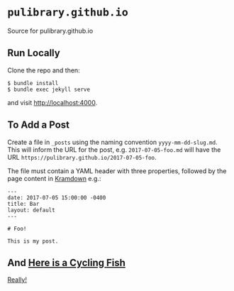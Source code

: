 # `pulibrary.github.io`

Source for pulibrary.github.io


## Run Locally

Clone the repo and then:

```
$ bundle install
$ bundle exec jekyll serve
```

and visit [http://localhost:4000](http://localhost:4000).

## To Add a Post

Create a file in `_posts` using the naming convention `yyyy-mm-dd-slug.md`. This will inform the URL for the post, e.g. `2017-07-05-foo.md` will have the URL `https://pulibrary.github.io/2017-07-05-foo`.

The file must contain a YAML header with three properties, followed by the page content in [Kramdown](https://kramdown.gettalong.org/) e.g.:

```
---
date: 2017-07-05 15:00:00 -0400
title: Bar
layout: default
---

# Foo!

This is my post.
```

## And [Here is a Cycling Fish](https://giphy.com/embed/l46C9fDGilW6VoDGE)

[Really!](https://giphy.com/embed/l46C9fDGilW6VoDGE)

